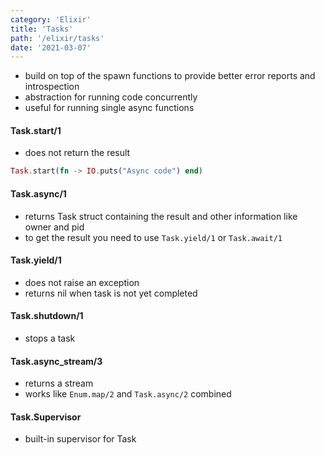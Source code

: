 ```yaml
---
category: 'Elixir'
title: 'Tasks'
path: '/elixir/tasks'
date: '2021-03-07'
---
```


- build on top of the spawn functions to provide better error reports and introspection
- abstraction for running code concurrently
- useful for running single async functions

#### Task.start/1

- does not return the result

```elixir
Task.start(fn -> IO.puts("Async code") end)
```

#### Task.async/1

- returns Task struct containing the result and other information like owner and pid
- to get the result you need to use `Task.yield/1` or `Task.await/1`

#### Task.yield/1

- does not raise an exception
- returns nil when task is not yet completed

#### Task.shutdown/1

- stops a task

#### Task.async_stream/3

- returns a stream
- works like `Enum.map/2` and `Task.async/2` combined

#### Task.Supervisor

- built-in supervisor for Task
